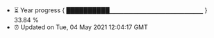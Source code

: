 - ⏳ Year progress { ██████████▁▁▁▁▁▁▁▁▁▁▁▁▁▁▁▁▁▁▁▁ } 33.84 %
- ⏰ Updated on Tue, 04 May 2021 12:04:17 GMT

